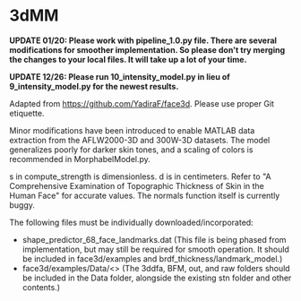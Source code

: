 # 3dMM
**UPDATE 01/20: Please work with pipeline_1.0.py file. There are several modifications for smoother implementation. So please don't try merging the changes to your local files. It will take up a lot of your time.** 

**UPDATE 12/26: Please run 10_intensity_model.py in lieu of 9_intensity_model.py for the newest results.**

Adapted from https://github.com/YadiraF/face3d. Please use proper Git etiquette.

Minor modifications have been introduced to enable MATLAB data extraction from the AFLW2000-3D and 300W-3D datasets. The model generalizes poorly for darker skin tones, and a scaling of colors is recommended in MorphabelModel.py.

s in compute_strength is dimensionless. d is in centimeters. Refer to "A Comprehensive Examination of Topographic Thickness of Skin in the Human Face" for accurate values. The normals function itself is currently buggy.

The following files must be individually downloaded/incorporated:

- shape_predictor_68_face_landmarks.dat
  (This file is being phased from implementation, but may still be required for smooth operation. It should be included in face3d/examples and brdf_thickness/landmark_model.)
- face3d/examples/Data/<>
  (The 3ddfa, BFM, out, and raw folders should be included in the Data folder, alongside the existing stn 
  folder and other contents.)
